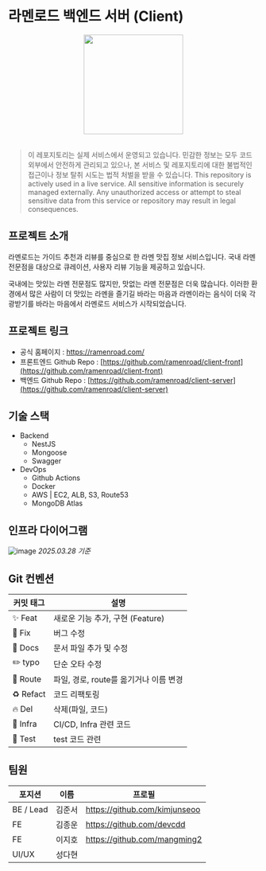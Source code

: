 # 라멘로드 백엔드 서버 (Client)

<div align='center'>
<img src="https://github.com/user-attachments/assets/0c2c7160-d1c7-4a89-b7bc-019e92a5b909" width="200" height="200"/>
</div>
<br>

> 이 레포지토리는 실제 서비스에서 운영되고 있습니다.
> 민감한 정보는 모두 코드 외부에서 안전하게 관리되고 있으나,
> 본 서비스 및 레포지토리에 대한 불법적인 접근이나 정보 탈취 시도는 법적 처벌을 받을 수 있습니다.
> This repository is actively used in a live service.
> All sensitive information is securely managed externally.
> Any unauthorized access or attempt to steal sensitive data from this service or repository may result in legal consequences.

## 프로젝트 소개

라멘로드는 가이드 추천과 리뷰를 중심으로 한 라멘 맛집 정보 서비스입니다. 국내 라멘 전문점을 대상으로 큐레이션, 사용자 리뷰 기능을 제공하고 있습니다.

국내에는 맛있는 라멘 전문점도 많지만, 맛없는 라멘 전문점은 더욱 많습니다. 이러한 환경에서 많은 사람이 더 맛있는 라멘을 즐기길 바라는 마음과 라멘이라는 음식이 더욱 각광받기를 바라는 마음에서 라멘로드 서비스가 시작되었습니다.

## 프로젝트 링크

- 공식 홈페이지 : https://ramenroad.com/
- 프론트엔드 Github Repo : [https://github.com/ramenroad/client-front](https://github.com/ramenroad/client-front)
- 백엔드 Github Repo : [https://github.com/ramenroad/client-server](https://github.com/ramenroad/client-server)

## 기술 스택

- Backend
  - NestJS
  - Mongoose
  - Swagger
- DevOps
  - Github Actions
  - Docker
  - AWS | EC2, ALB, S3, Route53
  - MongoDB Atlas

## 인프라 다이어그램

![image](https://github.com/user-attachments/assets/3b4ac58e-44f2-462b-92ed-f4fd81082833)
_2025.03.28 기준_

## Git 컨벤션

| 커밋 태그       | 설명                              |
|-----------------|-----------------------------------|
| ✨ Feat         | 새로운 기능 추가, 구현 (Feature)   |
| 🐛 Fix          | 버그 수정                          |
| 📝 Docs         | 문서 파일 추가 및 수정             |
| ✏️ typo         | 단순 오타 수정                     |
| 🚚 Route        | 파일, 경로, route를 옮기거나 이름 변경 |
| ♻️ Refact       | 코드 리팩토링                      |
| 🔥 Del          | 삭제(파일, 코드)                   |
| 👷 Infra        | CI/CD, Infra 관련 코드             |
| 🧪 Test         | test 코드 관련                     |

## 팀원

| 포지션    | 이름   | 프로필                        |
| --------- | ------ | ----------------------------- |
| BE / Lead | 김준서 | https://github.com/kimjunseoo |
| FE        | 김종운 | https://github.com/devcdd     |
| FE        | 이지호 | https://github.com/mangming2  |
| UI/UX     | 성다현 |                               |
